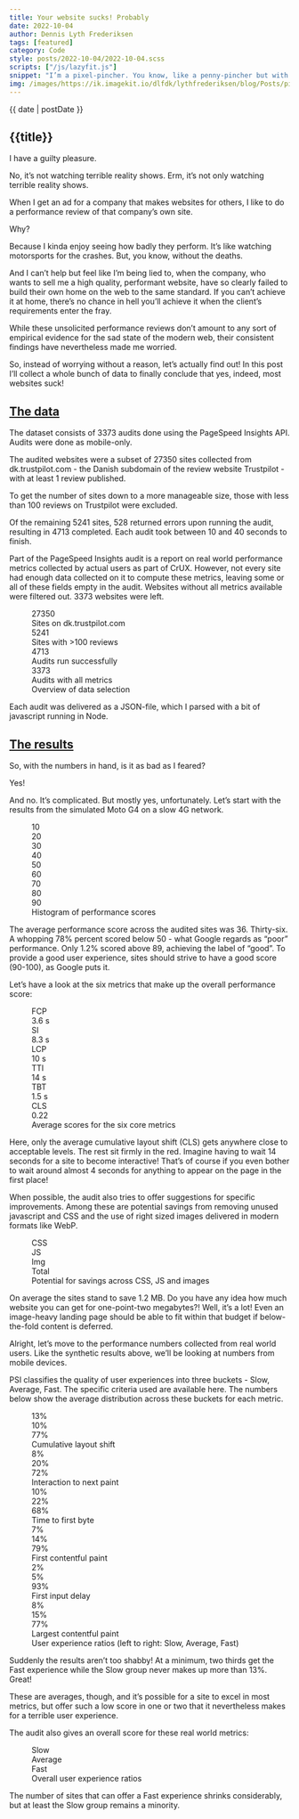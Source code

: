 ```yaml
---
title: Your website sucks! Probably
date: 2022-10-04
author: Dennis Lyth Frederiksen
tags: [featured]
category: Code
style: posts/2022-10-04/2022-10-04.scss
scripts: ["/js/lazyfit.js"]
snippet: "I’m a pixel-pincher. You know, like a penny-pincher but with pixels? Anyway, I hate sending along pixels that don’t end up on the screen. It’s wasteful and I don’t like it! In this blog post I detail how I load perfectly sized images using a tiny bit of javascript and an image CDN. Full code included!"
img: /images/https://ik.imagekit.io/dlfdk/lythfrederiksen/blog/Posts/pixel-perfect/Painting_within_a_frame_eBEbYajVG.png
---
```


<section>

<p class="article__date">{{ date | postDate }}</p>

<h1 class="title">{{title}}</h1>

I have a guilty pleasure.

No, it’s not watching terrible reality shows. Erm, it’s not only watching terrible reality shows.

When I get an ad for a company that makes websites for others, I like to do a performance review of that company’s own site.

Why?

Because I kinda enjoy seeing how badly they perform. It’s like watching motorsports for the crashes. But, you know, without the deaths.

And I can’t help but feel like I’m being lied to, when the company, who wants to sell me a high quality, performant website, have so clearly failed to build their own home on the web to the same standard. If you can’t achieve it at home, there’s no chance in hell you’ll achieve it when the client’s requirements enter the fray.

While these unsolicited performance reviews don’t amount to any sort of empirical evidence for the sad state of the modern web, their consistent findings have nevertheless made me worried.

So, instead of worrying without a reason, let’s actually find out! In this post I’ll collect a whole bunch of data to finally conclude that yes, indeed, most websites suck!

</section>

<section>

<h2 id="the-data"><a title="Permalink to The data" href="#the-data">The data</a></h2>

The dataset consists of 3373 audits done using the PageSpeed Insights API. Audits were done as mobile-only.

The audited websites were a subset of 27350 sites collected from dk.trustpilot.com - the Danish subdomain of the review website Trustpilot - with at least 1 review published.

To get the number of sites down to a more manageable size, those with less than 100 reviews on Trustpilot were excluded.

Of the remaining 5241 sites, 528 returned errors upon running the audit, resulting in 4713 completed. Each audit took between 10 and 40 seconds to finish.

Part of the PageSpeed Insights audit is a report on real world performance metrics collected by actual users as part of CrUX. However, not every site had enough data collected on it to compute these metrics, leaving some or all of these fields empty in the audit. Websites without all metrics available were filtered out. 3373 websites were left.

<figure class="data-selection">
    <div class="data-selection__group">
        <div class="data-selection__bar"></div>
        <div class="data-selection__number">27350</div>
        <div class="data-selection__label">Sites on dk.trustpilot.com</div>
    </div>
    <div class="data-selection__group">
        <div class="data-selection__bar"></div>
        <div class="data-selection__number">5241</div>
        <div class="data-selection__label">Sites with >100 reviews</div>
    </div>
    <div class="data-selection__group">
        <div class="data-selection__bar"></div>
        <div class="data-selection__number">4713</div>
        <div class="data-selection__label">Audits run successfully</div>
    </div>
    <div class="data-selection__group">
        <div class="data-selection__bar"></div>
        <div class="data-selection__number">3373</div>
        <div class="data-selection__label">Audits with all metrics</div>
    </div>
    <figcaption>Overview of data selection</figcaption>
</figure>

Each audit was delivered as a JSON-file, which I parsed with a bit of javascript running in Node.

</section>

<section>

<h2 id="the-results"><a title="Permalink to The results" href="#the-results">The results</a></h2>

So, with the numbers in hand, is it as bad as I feared?

Yes!

And no. It’s complicated. But mostly yes, unfortunately. Let’s start with the results from the simulated Moto G4 on a slow 4G network.

<figure class="histogram">
    <div class="histogram__bars">
        <div style="--height: 19%"></div>
        <div style="--height: 63%"></div>
        <div style="--height: 100%"></div>
        <div style="--height: 71%"></div>
        <div style="--height: 54%"></div>
        <div style="--height: 38%"></div>
        <div style="--height: 21%"></div>
        <div style="--height: 14%"></div>
        <div style="--height: 9%"></div>
        <div style="--height: 4%"></div>
    </div>
    <div class="histogram__labels">
        <div>10</div>
        <div>20</div>
        <div>30</div>
        <div>40</div>
        <div>50</div>
        <div>60</div>
        <div>70</div>
        <div>80</div>
        <div>90</div>
    </div>
    <figcaption>Histogram of performance scores</figcaption>
</figure>

The average performance score across the audited sites was 36. Thirty-six. A whopping 78% percent scored below 50 - what Google regards as “poor” performance. Only 1.2% scored above 89, achieving the label of “good”. To provide a good user experience, sites should strive to have a good score (90-100), as Google puts it.

Let’s have a look at the six metrics that make up the overall performance score:

<figure class="six-metrics">
    <div class="six-metrics__metric">
        <div class="six-metrics__background"></div>
        <div>FCP</div>
        <div>3.6<span> s</span></div>
    </div>
    <div class="six-metrics__metric">
        <div class="six-metrics__background"></div>
        <div>SI</div>
        <div>8.3<span> s</span></div>
    </div>
    <div class="six-metrics__metric">
        <div class="six-metrics__background"></div>
        <div>LCP</div>
        <div>10<span> s</span></div>
    </div>
    <div class="six-metrics__metric">
        <div class="six-metrics__background"></div>
        <div>TTI</div>
        <div>14<span> s</span></div>
    </div>
    <div class="six-metrics__metric">
        <div class="six-metrics__background"></div>
        <div>TBT</div>
        <div>1.5<span> s</span></div>
    </div>
    <div class="six-metrics__metric">
        <div class="six-metrics__background"></div>
        <div>CLS</div>
        <div>0.22</div>
    </div>
    <figcaption>Average scores for the six core metrics</figcaption>
</figure>

Here, only the average cumulative layout shift (CLS) gets anywhere close to acceptable levels. The rest sit firmly in the red. Imagine having to wait 14 seconds for a site to become interactive! That’s of course if you even bother to wait around almost 4 seconds for anything to appear on the page in the first place!

When possible, the audit also tries to offer suggestions for specific improvements. Among these are potential savings from removing unused javascript and CSS and the use of right sized images delivered in modern formats like WebP.

<figure class="unused-bytes">
    <div class="unused-bytes__bars">
        <div style="--height: 4%"></div>
        <div style="--height: 26%"></div>
        <div style="--height: 69%"></div>
        <div style="--height: 100%"></div>
    </div>
    <div class="unused-bytes__labels">
        <div>CSS</div>
        <div>JS</div>
        <div>Img</div>
        <div>Total</div>
    </div>
    <figcaption>Potential for savings across CSS, JS and images</figcaption>
</figure>

On average the sites stand to save 1.2 MB. Do you have any idea how much website you can get for one-point-two megabytes?! Well, it’s a lot! Even an image-heavy landing page should be able to fit within that budget if below-the-fold content is deferred.

Alright, let’s move to the performance numbers collected from real world users. Like the synthetic results above, we’ll be looking at numbers from mobile devices.

PSI classifies the quality of user experiences into three buckets - Slow, Average, Fast. The specific criteria used are available here. The numbers below show the average distribution across these buckets for each metric.

<figure class="le">
    <div class="le__group">
        <div class="le__share" style="--height: 13px">
            <div>
                13<span>%</span>
            </div>
            <div></div>
        </div>
        <div class="le__share" style="--height: 10px">
            <div>
                10<span>%</span>
            </div>
            <div></div>
        </div>
        <div class="le__share" style="--height: 70px">
            <div>
                77<span>%</span>
            </div>
            <div></div>
         </div>
        <div class="le__metric">Cumulative layout shift</div>
    </div>
    <div class="le__group">
        <div class="le__share" style="--height: 8px">
            <div>
                8<span>%</span>
            </div>
            <div></div>
        </div>
        <div class="le__share" style="--height: 20px">
            <div>
                20<span>%</span>
            </div>
            <div></div>
        </div>
        <div class="le__share" style="--height: 72px">
            <div>
                72<span>%</span>
            </div>
            <div></div>
         </div>
        <div class="le__metric">Interaction to next paint</div>
    </div>
    <div class="le__group">
        <div class="le__share" style="--height: 10px">
            <div>
                10<span>%</span>
            </div>
            <div></div>
        </div>
        <div class="le__share" style="--height: 22px">
            <div>
                22<span>%</span>
            </div>
            <div></div>
        </div>
        <div class="le__share" style="--height: 68px">
            <div>
                68<span>%</span>
            </div>
            <div></div>
         </div>
        <div class="le__metric">Time to first byte</div>
    </div>
    <div class="le__group">
        <div class="le__share" style="--height: 7px">
            <div>
                7<span>%</span>
            </div>
            <div></div>
        </div>
        <div class="le__share" style="--height: 14px">
            <div>
                14<span>%</span>
            </div>
            <div></div>
        </div>
        <div class="le__share" style="--height: 79px">
            <div>
                79<span>%</span>
            </div>
            <div></div>
         </div>
        <div class="le__metric">First contentful paint</div>
    </div>
    <div class="le__group">
        <div class="le__share" style="--height: 2px">
            <div>
                2<span>%</span>
            </div>
            <div></div>
        </div>
        <div class="le__share" style="--height: 5px">
            <div>
                5<span>%</span>
            </div>
            <div></div>
        </div>
        <div class="le__share" style="--height: 93px">
            <div>
                93<span>%</span>
            </div>
            <div></div>
         </div>
        <div class="le__metric">First input delay</div>
    </div>
    <div class="le__group">
        <div class="le__share" style="--height: 8px">
            <div>
                8<span>%</span>
            </div>
            <div></div>
        </div>
        <div class="le__share" style="--height: 15px">
            <div>
                15<span>%</span>
            </div>
            <div></div>
        </div>
        <div class="le__share" style="--height: 77px">
            <div>
                77<span>%</span>
            </div>
            <div></div>
         </div>
        <div class="le__metric">Largest contentful paint</div>
    </div>
    <figcaption>User experience ratios (left to right: Slow, Average, Fast)</figcaption>
</figure>

Suddenly the results aren’t too shabby! At a minimum, two thirds get the Fast experience while the Slow group never makes up more than 13%. Great!

These are averages, though, and it’s possible for a site to excel in most metrics, but offer such a low score in one or two that it nevertheless makes for a terrible user experience.

The audit also gives an overall score for these real world metrics:

<figure class="le-total">
    <div class="le-total__bars">
        <div style="--height: 58%"></div>
        <div style="--height: 100%"></div>
        <div style="--height: 36%"></div>
    </div>
    <div class="le-total__labels">
        <div>Slow</div>
        <div>Average</div>
        <div>Fast</div>
    </div>
    <figcaption>Overall user experience ratios</figcaption>
</figure>

The number of sites that can offer a Fast experience shrinks considerably, but at least the Slow group remains a minority.

</section>
